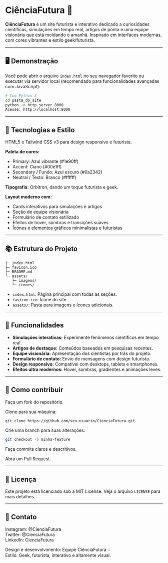 # CiênciaFutura 🌌

**CiênciaFutura** é um site futurista e interativo dedicado a curiosidades científicas, simulações em tempo real, artigos de ponta e uma equipe visionária que está moldando o amanhã. Inspirado em interfaces modernas, com cores vibrantes e estilo geek/futurista.

---

## 🖥️ Demonstração

Você pode abrir o arquivo `index.html` no seu navegador favorito ou executar via servidor local (recomendado para funcionalidades avançadas com JavaScript):

```bash
# Com Python 3
cd pasta_do_site
python -m http.server 8000
Acesse: http://localhost:8000
```

---

## 🎨 Tecnologias e Estilo

HTML5 e Tailwind CSS v3 para design responsivo e futurista.

**Paleta de cores:**
- Primary: Azul vibrante (#1e90ff)
- Accent: Ciano (#00e1ff)
- Secondary / Fundo: Azul escuro (#0a2342)
- Neutral / Texto: Branco (#ffffff)

**Tipografia:** Orbitron, dando um toque futurista e geek.

**Layout moderno com:**
- Cards interativos para simulações e artigos
- Seção de equipe visionária
- Formulário de contato estilizado
- Efeitos de hover, sombras e transições suaves
- Ícones e elementos gráficos minimalistas e futuristas

---

## 📚 Estrutura do Projeto

```
├─ index.html
├─ favicon.ico
├─ README.md
└─ assets/
   ├─ imagens/
   └─ icones/
```

- `index.html`: Página principal com todas as seções.
- `favicon.ico`: Ícone do site.
- `assets/`: Pasta para imagens e ícones adicionais.

---

## 🧪 Funcionalidades

- **Simulações interativas:** Experimente fenômenos científicos em tempo real.
- **Artigos de destaque:** Conteúdos baseados em pesquisas recentes.
- **Equipe visionária:** Apresentação dos cientistas por trás do projeto.
- **Formulário de contato:** Envio de mensagens com design futurista.
- **Design responsivo:** Compatível com desktops, tablets e smartphones.
- **Efeitos ultra modernos:** Hover, sombras, gradientes e animações leves.

---

## 🚀 Como contribuir

Faça um fork do repositório.

Clone para sua máquina:
```bash
git clone https://github.com/seu-usuario/CienciaFutura.git
```

Crie uma branch para suas alterações:
```bash
git checkout -b minha-feature
```

Faça commits claros e descritivos.

Abra um Pull Request.

---

## 📄 Licença

Este projeto está licenciado sob a MIT License. Veja o arquivo `LICENSE` para mais detalhes.

---

## 🦾 Contato

Instagram: @CienciaFutura  
Twitter: @CienciaFutura  
LinkedIn: CienciaFutura  

Design e desenvolvimento: Equipe CiênciaFutura 💡  
Estilo: Geek, futurista, interativo e altamente visual.
